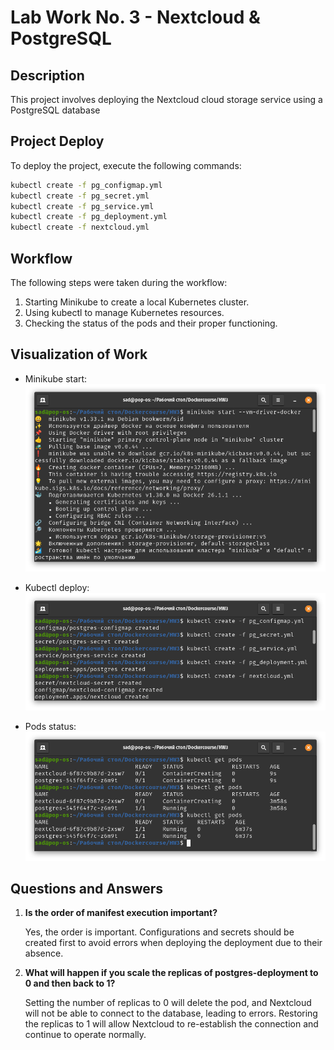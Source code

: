# Lab Work No. 3 - Nextcloud & PostgreSQL

## Description

This project involves deploying the Nextcloud cloud storage service using a PostgreSQL database

## Project Deploy

To deploy the project, execute the following commands:

```bash
kubectl create -f pg_configmap.yml
kubectl create -f pg_secret.yml
kubectl create -f pg_service.yml
kubectl create -f pg_deployment.yml
kubectl create -f nextcloud.yml
```

## Workflow

The following steps were taken during the workflow:

1. Starting Minikube to create a local Kubernetes cluster.
2. Using kubectl to manage Kubernetes resources.
3. Checking the status of the pods and their proper functioning.

## Visualization of Work

- Minikube start:
![Minikube Start](Screen/Minikube.png)

- Kubectl deploy:
![Kubectl Commands](Screen/Kubectl.png)

- Pods status:
![Pods Status](Screen/Pods.png)

## Questions and Answers

1. **Is the order of manifest execution important?**

   Yes, the order is important. Configurations and secrets should be created first to avoid errors when deploying the deployment due to their absence.

2. **What will happen if you scale the replicas of postgres-deployment to 0 and then back to 1?**

   Setting the number of replicas to 0 will delete the pod, and Nextcloud will not be able to connect to the database, leading to errors. Restoring the replicas to 1 will allow Nextcloud to re-establish the connection and continue to operate normally.
